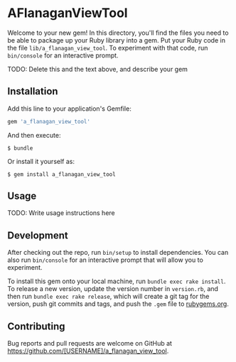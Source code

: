 # AFlanaganViewTool

Welcome to your new gem! In this directory, you'll find the files you need to be able to package up your Ruby library into a gem. Put your Ruby code in the file `lib/a_flanagan_view_tool`. To experiment with that code, run `bin/console` for an interactive prompt.

TODO: Delete this and the text above, and describe your gem

## Installation

Add this line to your application's Gemfile:

```ruby
gem 'a_flanagan_view_tool'
```

And then execute:

    $ bundle

Or install it yourself as:

    $ gem install a_flanagan_view_tool

## Usage

TODO: Write usage instructions here

## Development

After checking out the repo, run `bin/setup` to install dependencies. You can also run `bin/console` for an interactive prompt that will allow you to experiment.

To install this gem onto your local machine, run `bundle exec rake install`. To release a new version, update the version number in `version.rb`, and then run `bundle exec rake release`, which will create a git tag for the version, push git commits and tags, and push the `.gem` file to [rubygems.org](https://rubygems.org).

## Contributing

Bug reports and pull requests are welcome on GitHub at https://github.com/[USERNAME]/a_flanagan_view_tool.
